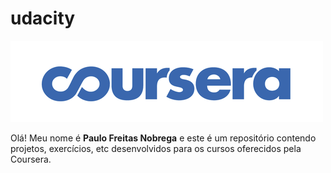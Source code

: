 # udacity
![image](images/coursera-logotipo.png)

Olá! Meu nome é **Paulo Freitas Nobrega** e este é um repositório contendo projetos, exercícios, etc desenvolvidos para os cursos oferecidos pela Coursera.